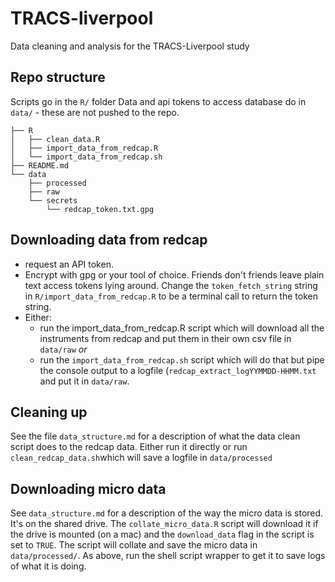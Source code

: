 # TRACS-liverpool

Data cleaning and analysis for the TRACS-Liverpool study


## Repo structure

Scripts go in the `R/` folder
Data and api tokens to access database do in `data/` - these are not pushed to
the repo.

```
├── R
│   ├── clean_data.R
│   ├── import_data_from_redcap.R
│   └── import_data_from_redcap.sh
├── README.md
└── data
    ├── processed
    ├── raw
    └── secrets
        └── redcap_token.txt.gpg
```

## Downloading data from redcap

* request an API token.   
* Encrypt with gpg or your tool of choice. Friends don't friends leave plain
text access tokens lying around. Change the `token_fetch_string` string in
`R/import_data_from_redcap.R` to be a terminal call to return the token string.
* Either:
  + run the import_data_from_redcap.R script which will download all the
  instruments from redcap and put them in their own csv file in `data/raw` *or*
  + run the `import_data_from_redcap.sh` script which will do that but pipe the
  console output to a logfile (`redcap_extract_logYYMMDD-HHMM.txt` and put it in
  `data/raw`.

## Cleaning up

See the file `data_structure.md` for a description of what the data clean script
does to the redcap data. Either run it directly or run
`clean_redcap_data.sh`which will save a logfile in `data/processed`

## Downloading micro data

See `data_structure.md` for a description of the way the micro data is stored.
It's on the shared drive. The `collate_micro_data.R` script will download it if
the drive is mounted (on a mac) and the `download_data` flag in the script is
set to `TRUE`. The script will collate and save the micro data in
`data/processed/`. As above, run the shell script wrapper to get it to save logs
of what it is doing.
